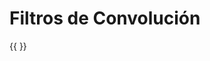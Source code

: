 # Filtros de Convolución
{{<p5-div sketch = '/visualcomputing/content/sketches/Convolution_filter/sketch.js'> </p5-div>}}


